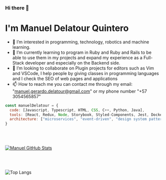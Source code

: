 ### Hi there 👋<h1> I'm Manuel Delatour Quintero</h1>

- 👀 I’m interested in programming, technology, robotics and machine learning.
- 🌱 I’m currently learning to program in Ruby and Ruby and Rails to be able to use them in my projects and expand my experience as a Full-Stack developer and especially on the Backend side.
- 💞️ I’m looking to collaborate on Plugin projects for editors such as Vim and VSCode, I help people by giving classes in programming languages ​​and I check the SEO of web pages and applications
- 📫 How to reach me you can contact me through my email: "manuel.gerardo.delatour@gmail.com" or my phone number "+57 3054565857"

```javascript
const manuelDelatour = {
  code: [Javascript, Typescript, HTML, CSS, C++, Python, Java],
  tools: [React, Redux, Node, Storybook, Styled-Components, Jest, Docker],
  architecture: ["microservices", "event-driven", "design system pattern"]
}
```


<br/><br/>

[![Manuel GitHub Stats](https://github-readme-stats.vercel.app/api?username=manueldelatourquintero&show_icons=true)](https://github.com/)

<br/>

<br/>

![Top Langs](https://github-readme-stats.vercel.app/api/top-langs/?username=manueldelatourquintero&show_icons=true)

<br><br>

<!---
manueldelatourquintero/manueldelatourquintero is a ✨ special ✨ repository because its `README.md` (this file) appears on your GitHub profile.
You can click the Preview link to take a look at your changes.
--->

